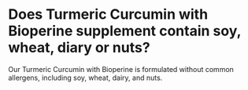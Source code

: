 # Does Turmeric Curcumin with Bioperine supplement contain soy, wheat, diary or nuts?

Our Turmeric Curcumin with Bioperine is formulated without common allergens, including soy, wheat, dairy, and nuts.